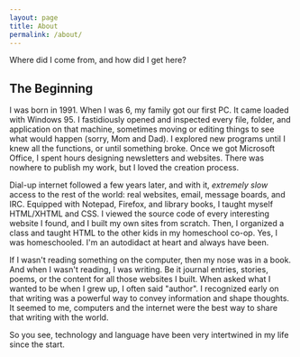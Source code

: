 ```yaml
---
layout: page
title: About
permalink: /about/
---
```


Where did I come from, and how did I get here?

## The Beginning

I was born in 1991. When I was 6, my family got our first PC. It came loaded with Windows 95. I fastidiously opened and inspected every file, folder, and application on that machine, sometimes moving or editing things to see what would happen (sorry, Mom and Dad). I explored new programs until I knew all the functions, or until something broke. Once we got Microsoft Office, I spent hours designing newsletters and websites. There was nowhere to publish my work, but I loved the creation process.

Dial-up internet followed a few years later, and with it, _extremely slow_ access to the rest of the world: real websites, email, message boards, and IRC. Equipped with Notepad, Firefox, and library books, I taught myself HTML/XHTML and CSS. I viewed the source code of every interesting website I found, and I built my own sites from scratch. Then, I organized a class and taught HTML to the other kids in my homeschool co-op. Yes, I was homeschooled. I'm an autodidact at heart and always have been. 

If I wasn't reading something on the computer, then my nose was in a book. And when I wasn't reading, I was writing. Be it journal entries, stories, poems, or the content for all those websites I built. When asked what I wanted to be when I grew up, I often said "author". I recognized early on that writing was a powerful way to convey information and shape thoughts. It seemed to me, computers and the internet were the best way to share that writing with the world.

So you see, technology and language have been very intertwined in my life since the start.

